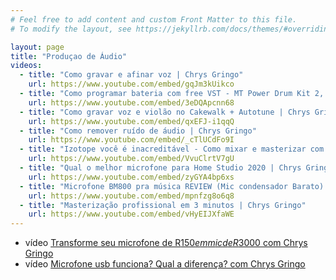 ```yaml
---
# Feel free to add content and custom Front Matter to this file.
# To modify the layout, see https://jekyllrb.com/docs/themes/#overriding-theme-defaults

layout: page
title: "Produçao de Áudio"
videos:
  - title: "Como gravar e afinar voz | Chrys Gringo"
    url: https://www.youtube.com/embed/gqJm3kUikco
  - title: "Como programar bateria com free VST - MT Power Drum Kit 2, Ableton Live, EZDrummer 2 | Chrys Gringo"
    url: https://www.youtube.com/embed/3eDQApcnn68
  - title: "Como gravar voz e violão no Cakewalk + Autotune | Chrys Gringo"
    url: https://www.youtube.com/embed/qxEFJ-i1qqQ
  - title: "Como remover ruído de áudio | Chrys Gringo"
    url: https://www.youtube.com/embed/_cTlUCdFo9I
  - title: "Izotope você é inacreditável - Como mixar e masterizar com Visual Mixer, Nectar, Neutron e Ozone | Chrys Gringo"
    url: https://www.youtube.com/embed/VvuClrtV7gU
  - title: "Qual o melhor microfone para Home Studio 2020 | Chrys Gringo"
    url: https://www.youtube.com/embed/zyGYA4bp6xs
  - title: "Microfone BM800 pra música REVIEW (Mic condensador Barato) | Chrys Gringo"
    url: https://www.youtube.com/embed/mpnfzg8o6q8
  - title: "Masterização profissional em 3 minutos | Chrys Gringo"
    url: https://www.youtube.com/embed/vHyEIJXfaWE
---
```


* <span class="badge badge-primary">vídeo</span> [Transforme seu microfone de R$150 em mic de R$3000 com Chrys Gringo](mic/equalization/)
* <span class="badge badge-primary">vídeo</span> [Microfone usb funciona? Qual a diferença? com Chrys Gringo](mic/usb/)
